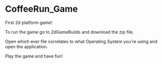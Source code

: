 # CoffeeRun_Game
First 2d platform game!

To run the game go to 2dGameBuilds and download the zip file.

Open which ever file correlates to what Operating System you're using and open the application.

Play the game and have fun!

